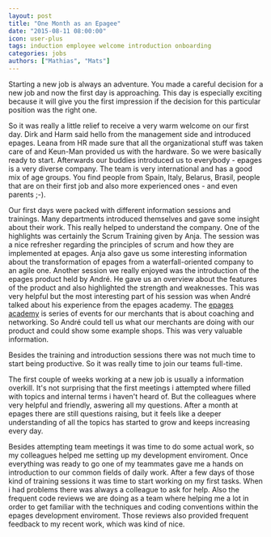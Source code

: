 ```yaml
---
layout: post
title: "One Month as an Epagee"
date: "2015-08-11 08:00:00"
icon: user-plus
tags: induction employee welcome introduction onboarding
categories: jobs
authors: ["Mathias", "Mats"]
---
```


Starting a new job is always an adventure. You made a careful decision for a new job and now the first day is approaching. This day is especially exciting because it will give you the first impression if the decision for this particular position was the right one.

So it was really a little relief to receive a very warm welcome on our first day. Dirk and Harm said hello from the management side and introduced epages. Leana from HR made sure that all the organizational stuff was taken care of and Keun-Man provided us with the hardware. So we were basically ready to start. Afterwards our buddies introduced us to everybody - epages is a very diverse company. The team is very international and has a good mix of age groups. You find people from Spain, Italy, Belarus, Brasil, people that are on their first job and also more experienced ones - and even parents ;-).

Our first days were packed with different information sessions and trainings. Many departments introduced themselves and gave some insight about their work. This really helped to understand the company. One of the highlights was certainly the Scrum Training given by Anja. The session was a nice refresher regarding the principles of scrum and how they are implemented at epages. Anja also gave us some interesting information about the transformation of epages from a waterfall-oriented company to an agile one. Another session we really enjoyed was the introduction of the epages product held by André. He gave us an overview about the features of the product and also highlighted the strength and weaknesses. This was very helpful but the most interesting part of his session was when André talked about his experience from the epages academy. The [epages academy](|http://www.epages.com/academy/en/) is series of events for our merchants that is about coaching and networking. So André could tell us what our merchants are doing with our product and could show some example shops. This was very valuable information.

Besides the training and introduction sessions there was not much time to start being productive. So it was really time to join our teams full-time.

The first couple of weeks working at a new job is usually a information overkill. It's not surprising that the first meetings i attempted where filled with topics and internal terms i haven't heard of. But the colleagues where very helpful and friendly, aswering all my questions. After a month at epages there are still questions raising, but it feels like a deeper understanding of all the topics has started to grow and keeps increasing every day.

Besides attempting team meetings it was time to do some actual work, so my colleagues helped me setting up my development enviroment. Once everything was ready to go one of my teammates gave me a hands on introduction to our common fields of daily work. After a few days of those kind of training sessions it was time to start working on my first tasks. When i had problems there was always a colleague to ask for help. Also the frequent code reviews we are doing as a team where helping me a lot in order to get familiar with the techniques and coding conventions within the epages development enviroment. Those reviews also provided frequent feedback to my recent work, which was kind of nice.
